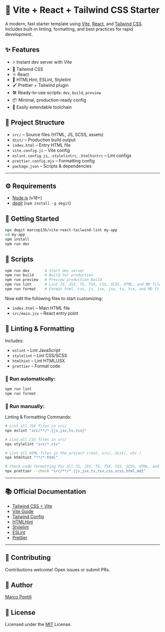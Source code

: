 # 🚀 Vite + React + Tailwind CSS Starter

A modern, fast starter template using [Vite](https://vitejs.dev/), [React](https://react.dev/), and [Tailwind CSS](https://tailwindcss.com/).
Includes built-in linting, formatting, and best practices for rapid development.

## ✨ Features

- ⚡️ Instant dev server with Vite
- 🎨 Tailwind CSS
- ⚛️ React
- 🧼 HTMLHint, ESLint, Stylelint
- 🖌️ Prettier + Tailwind plugin
- 🛠️ Ready-to-use scripts: `dev`, `build`, `preview`
- 📦 Minimal, production-ready config
- 🧩 Easily extendable toolchain

## 🧪 Project Structure

- `src/` – Source files (HTML, JS, SCSS, assets)
- `dist/` – Production build output
- `index.html` – Entry HTML file
- `vite.config.js` – Vite config
- `eslint.config.js`, `.stylelintrc`, `.htmlhintrc` – Lint configs
- `prettier.config.mjs` – Formatting config
- `package.json` – Scripts & dependencies

---

## ⚙️ Requirements

- [Node.js](https://nodejs.org/en) (v18+)
- [degit](https://github.com/Rich-Harris/degit) (`npm install -g degit`)

## 🚀 Getting Started

```bash
npx degit marcop135/vite-react-tailwind-lint my-app
cd my-app
npm install
npm run dev
```

## 🧪 Scripts

```bash
npm run dev       # Start dev server
npm run build     # Build for production
npm run preview   # Preview production build
npm run lint      # Lint JS, JSX, TS, TSX, CSS, SCSS, HTML, and MD files
npm run format    # Format html, css, js, jsx, jsx, ts, tsx, and MD files
```

Now edit the following files to start customizing:

- `index.html` – Main HTML file
- `src/main.jsx` – React entry point

## 🧹 Linting & Formatting

Includes:

- `eslint` – Lint JavaScript
- `stylelint` – Lint CSS/SCSS
- `htmlhint` – Lint HTML/JSX
- `prettier` – Format code

### 📌 Run automatically:

```bash
npm run lint
npm run format
```

### 📌 Run manually:

Linting & Formatting Commands:

```bash
# Lint all JSX files in src/
npx eslint "src/**/*.{js,jsx,ts,tsx}"

# Lint all CSS files in src/
npx stylelint "src/*.css"

# Lint all HTML files in the project (root, src/, dist/, etc.)
npx htmlhint "**/*.html"

# Check code formatting for all JS, JSX, TS, TSX, CSS, SCSS, HTML, and Markdown files in src/
npx prettier --check "src/**/*.{js,jsx,ts,tsx,css,scss,html,md}"
```

---

## 📚 Official Documentation

- [Tailwind CSS + Vite](https://tailwindcss.com/docs/installation/using-vite)
- [Vite Guide](https://vitejs.dev/guide/)
- [Tailwind Config](https://tailwindcss.com/docs/configuration)
- [HTMLHint](https://htmlhint.com/)
- [Stylelint](https://stylelint.io/)
- [ESLint](https://eslint.org/docs/latest/)
- [Prettier](https://prettier.io/)

---

## 🤝 Contributing

Contributions welcome! Open issues or submit PRs.

## 👤 Author

[Marco Pontili](https://marcopontili.com)

## 📝 License

Licensed under the [MIT](./LICENSE) License.
